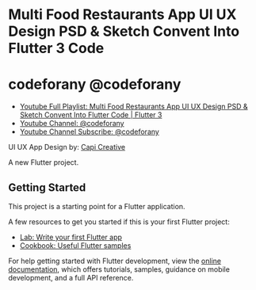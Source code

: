 # Multi Food Restaurants App UI UX Design PSD & Sketch Convent Into Flutter 3 Code

# codeforany @codeforany

- [Youtube Full Playlist: Multi Food Restaurants App UI UX Design PSD & Sketch Convent Into Flutter Code | Flutter 3](https://www.youtube.com/playlist?list=PLzcRC7PA0xWTacE7f0rxm1hyOgJe8DW5l)
- [Youtube Channel: @codeforany](https://www.youtube.com/channel/UCdQTp9wRK5vAOlEQZf9PHSg)
- [Youtube Channel Subscribe: @codeforany](https://www.youtube.com/channel/UCdQTp9wRK5vAOlEQZf9PHSg?sub_confirmation=1)


UI UX App Design by: [Capi Creative](https://www.behance.net/gallery/80968415/Free-Capi-Restaurant-iOS-UI-Kit)

A new Flutter project.

## Getting Started

This project is a starting point for a Flutter application.

A few resources to get you started if this is your first Flutter project:

- [Lab: Write your first Flutter app](https://docs.flutter.dev/get-started/codelab)
- [Cookbook: Useful Flutter samples](https://docs.flutter.dev/cookbook)

For help getting started with Flutter development, view the
[online documentation](https://docs.flutter.dev/), which offers tutorials,
samples, guidance on mobile development, and a full API reference.
